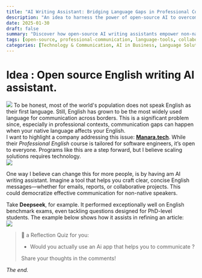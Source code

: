 ```yaml
---
title: "AI Writing Assistant: Bridging Language Gaps in Professional Communication"  
description: "An idea to harness the power of open-source AI to overcome language barriers in professional communication.Enhance clarity, collaboration, and global impact with intelligent writing tools."  
date: 2025-01-30  
draft: false  
summary: "Discover how open-source AI writing assistants empower non-native English speakers to communicate effectively in global workplaces. Learn how these tools enhance clarity, reduce misunderstandings, and foster collaboration by leveraging advanced language processing and community-driven improvements."  
tags: [open-source, professional-communication, language-tools, collaboration, workplace-efficiency]  
categories: [Technology & Communication, AI in Business, Language Solutions]  
---  
```

# Idea : Open source English writing AI assistant.
![](https://beta.appflowy.cloud/api/file_storage/0512efd9-7468-4c2e-b38d-422de1376f7f/v1/blob/7c6f7ec8%2D9b12%2D4444%2Db7ed%2Df3c79b1118d1/JTPHIIHRQ0ctbToWkvg7BEzE7sXegdcnl_ryyxaPKUs=.png)
To be honest, most of the world's population does not speak English as their first language. Still, English has grown to be the most widely used language for communication across borders. This is a significant problem since, especially in professional contexts, communication gaps can happen when your native language affects your English.  
I want to highlight a company addressing this issue: **[Manara.tech](https://manara.tech)**. While their *Professional English* course is tailored for software engineers, it’s open to everyone. Programs like this are a step forward, but I believe scaling solutions requires technology.  
![](https://beta.appflowy.cloud/api/file_storage/0512efd9-7468-4c2e-b38d-422de1376f7f/v1/blob/7c6f7ec8%2D9b12%2D4444%2Db7ed%2Df3c79b1118d1/9R0ssxTzAyC6MWKoYYQins_BQIP4XNuE9MyiAsQN4eo=.png)


One way I believe can change this for  more people, is by having am AI writing assistant. Imagine a tool that helps you craft clear, concise English messages—whether for emails, reports, or collaborative projects. This could democratize effective communication for non-native speakers.  

Take **Deepseek**, for example. It performed exceptionally well on English benchmark exams, even tackling questions designed for PhD-level students. The example below shows how it assists in refining an article:  
![](https://beta.appflowy.cloud/api/file_storage/0512efd9-7468-4c2e-b38d-422de1376f7f/v1/blob/7c6f7ec8%2D9b12%2D4444%2Db7ed%2Df3c79b1118d1/MK9xOCOjk5QJZEgKMnwJcu_Zgh57p2EIChxPjC84grE=.png)


> 📌
> a Reflection Quiz for you:
> 
>  * Would you actually use an Ai app that helps you to communicate ?
> 
> 
> Share your thoughts in the comments!  


_The end._


